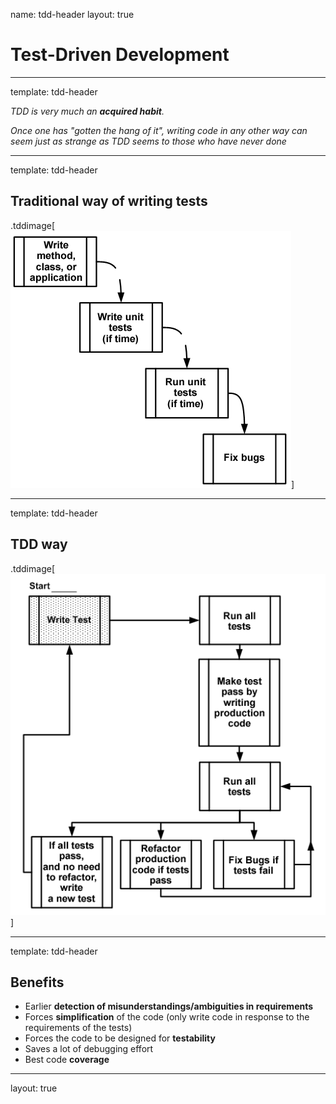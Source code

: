 name: tdd-header
layout: true

# Test-Driven Development

---
template: tdd-header


*TDD is very much an **acquired habit**.* 

*Once one has "gotten the hang of it", writing code in any other way can seem just as strange as TDD seems to those who have never done*

---
template: tdd-header

## Traditional way of writing tests

.tddimage[![](./img/tdd-traditional.png)]

---
template: tdd-header

## TDD way

.tddimage[![](./img/tdd.png)]

---
template: tdd-header

## Benefits

* Earlier **detection of misunderstandings/ambiguities in requirements**
* Forces **simplification** of the code (only write code in response to the requirements of the tests)
* Forces the code to be designed for **testability**
* Saves a lot of debugging effort
* Best code **coverage**

---
layout: true